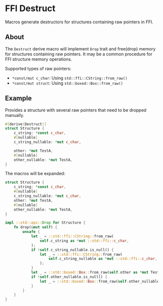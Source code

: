 # FFI Destruct

Macros generate destructors for structures containing raw pointers in FFI.

## About
The `Destruct` derive macro will implement `Drop` trait and free(drop) memory for structures containing raw pointers.
It may be a common procedure for FFI structure memory operations.

Supported types of raw pointers: 
- `*const/mut c_char`: Using `std::ffi::CString::from_raw()`
- `*const/mut struct`: Using `std::boxed::Box::from_raw()`

## Example
Provides a structure with several raw pointers that need to be dropped manually.
```rust
#[derive(Destruct)]
struct Structure {
    c_string: *const c_char,
    #[nullable]
    c_string_nullable: *mut c_char,

    other: *mut TestA,
    #[nullable]
    other_nullable: *mut TestA,
}
```

The macros will be expanded:
```rust
struct Structure {
    c_string: *const c_char,
    #[nullable]
    c_string_nullable: *mut c_char,
    other: *mut TestA,
    #[nullable]
    other_nullable: *mut TestA,
}

impl ::std::ops::Drop for Structure {
    fn drop(&mut self) {
        unsafe {
            let _ = ::std::ffi::CString::from_raw(
                self.c_string as *mut ::std::ffi::c_char,
            );
            if !self.c_string_nullable.is_null() {
                let _ = ::std::ffi::CString::from_raw(
                    self.c_string_nullable as *mut ::std::ffi::c_char,
                );
            }
            let _ = ::std::boxed::Box::from_raw(self.other as *mut TestA);
            if !self.other_nullable.is_null() {
                let _ = ::std::boxed::Box::from_raw(self.other_nullable as *mut TestA);
            }
        }
    }
}
```
